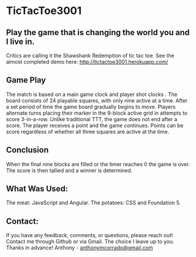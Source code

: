 TicTacToe3001
=============

## Play the game that is changing the world you and I live in.

Critics are calling it the Shawshank Redemption of tic tac toe. See the almost completed demo here: http://tictactoe3001.herokuapp.com/

## Game Play

The match is based on a main game clock and player shot clocks . The board consists of 24 playable squares, with only nine active at a time. After a set period of time the game board gradually begins to move. Players alternate turns placing their marker in the 9-block active grid in attempts to score 3-in-a-row. Unlike traditional TTT, the game does not end after a score. The player receives a point and the game continues. Points can be score regardless of whether all three squares are active at the time. 

## Conclusion

When the final nine blocks are filled or the timer reaches 0 the game is over. The score is then tallied and a winner is determined. 

## What Was Used:

The meat: JavaScript and Angular. The potatoes: CSS and Foundation 5.

## Contact:
If you have any feedback, comments, or questions, please reach out! Contact me through Github or via Gmail. The choice I leave up to you. Thanks in advance! 
Anthony - anthonymcorrado@gmail.com
